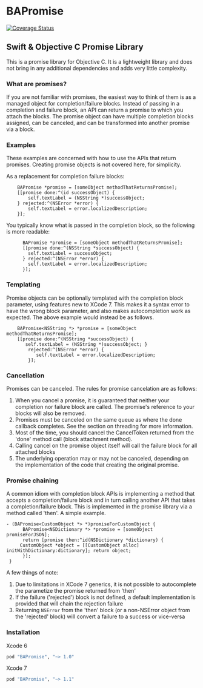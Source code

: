 # BAPromise 

[![Coverage Status](https://coveralls.io/repos/github/benski/BAPromise/badge.svg?branch=master)](https://coveralls.io/github/benski/BAPromise?branch=master)

## Swift & Objective C Promise Library ##

This is a promise library for Objective C. It is a lightweight library and does not bring in any additional dependencies and adds very little complexity.

### What are promises?

If you are not familiar with promises, the easiest way to think of them is as a managed object for completion/failure blocks. Instead of passing in a completion and failure block, an API can return a promise to which you attach the blocks. The promise object can have multiple completion blocks assigned, can be canceled, and can be transformed into another promise via a block.


### Examples
These examples are concerned with how to use the APIs that return promises. Creating promise objects is not covered here, for simplicity. 


As a replacement for completion failure blocks:

```objc
	BAPromise *promise = [someObject methodThatReturnsPromise]; 
	[[promise done:^(id successObject) { 
	    self.textLabel = (NSString *)successObject; 
	} rejected:^(NSError *error) { 
	    self.textLabel = error.localizedDescription; 
	}];
```

You typically know what is passed in the completion block, so the following is more readable: 

```objc 
      BAPromise *promise = [someObject methodThatReturnsPromise]; 
      [[promise done:^(NSString *successObject) { 
        self.textLabel = successObject; 
      } rejected:^(NSError *error) { 
        self.textLabel = error.localizedDescription; 
      }];
```

### Templating
Promise objects can be optionally templated with the completion block parameter, using features new to XCode 7. This makes it a syntax error to have the wrong block parameter, and also makes autocompletion work as expected. The above example would instead be as follows. 

```objc
	BAPromise<NSString *> *promise = [someObject methodThatReturnsPromise]; 
	[[promise done:^(NSString *successObject) { 
	   self.textLabel = (NSString *)successObject; } 
        rejected:^(NSError *error) { 
           self.textLabel = error.localizedDescription; 
        }];
```

### Cancellation
Promises can be canceled. The rules for promise cancelation are as follows: 

1. When you cancel a promise, it is guaranteed that neither your completion nor failure block are called. The promise's reference to your blocks will also be removed. 
2. Promises must be canceled on the same queue as where the done callback completes. See the section on threading for more information. 
3. Most of the time, you should cancel the CancelToken returned from the 'done' method call (block attachment method). 
4. Calling cancel on the promise object itself will call the failure block for all attached blocks 
5. The underlying operation may or may not be canceled, depending on the implementation of the code that creating the original promise.

### Promise chaining 
A common idiom with completion block APIs is implementing a method that accepts a completion/failure block and in turn calling another API that takes a completion/failure block. This is implemented in the promise library via a method called 'then'. A simple example.

```objc 
- (BAPromise<CustomObject *> *)promiseForCustomObject { 
      BAPromise<NSDictionary *> *promise = [someObject promiseForJSON]; 
      return [promise then:^id(NSDictionary *dictionary) { 
	 CustomObject *object = [[CustomObject alloc] initWithDictionary:dictionary]; return object; 
      }]; 
 }
```

A few things of note: 

1. Due to limitations in XCode 7 generics, it is not possible to autocomplete the parametize the promise returned from 'then' 
2. If the failure ('rejected') block is not defined, a default implementation is provided that will chain the rejection failure 
3. Returning `NSError` from the 'then' block (or a non-NSError object from the 'rejected' block) will convert a failure to a success or vice-versa


### Installation

Xcode 6
```ruby
pod "BAPromise", "~> 1.0"
```

Xcode 7
```ruby
pod "BAPromise", "~> 1.1"
```

